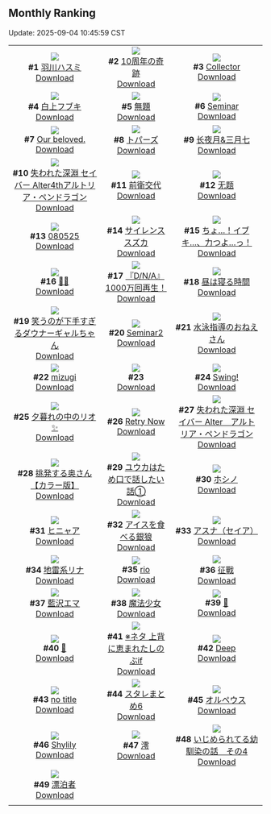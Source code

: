 ## Monthly Ranking
Update: 2025-09-04 10:45:59 CST

|      |      |      |
| :----: | :----: | :----: |
| ![](https://i.pixiv.re/c/240x480/img-master/img/2025/08/06/12/23/59/133548341_p0_master1200.jpg)<br>**#1** [羽川ハスミ](https://www.pixiv.net/artworks/133548341)<br>[Download](https://i.pixiv.re/img-original/img/2025/08/06/12/23/59/133548341_p0.jpg) | ![](https://i.pixiv.re/c/240x480/img-master/img/2025/08/06/03/03/15/133539717_p0_master1200.jpg)<br>**#2** [10周年の奇跡](https://www.pixiv.net/artworks/133539717)<br>[Download](https://i.pixiv.re/img-original/img/2025/08/06/03/03/15/133539717_p0.jpg) | ![](https://i.pixiv.re/c/240x480/img-master/img/2025/08/06/00/24/46/133535742_p0_master1200.jpg)<br>**#3** [Collector](https://www.pixiv.net/artworks/133535742)<br>[Download](https://i.pixiv.re/img-original/img/2025/08/06/00/24/46/133535742_p0.png) |
| ![](https://i.pixiv.re/c/240x480/img-master/img/2025/08/06/00/02/24/133534738_p0_master1200.jpg)<br>**#4** [白上フブキ](https://www.pixiv.net/artworks/133534738)<br>[Download](https://i.pixiv.re/img-original/img/2025/08/06/00/02/24/133534738_p0.png) | ![](https://i.pixiv.re/c/240x480/img-master/img/2025/08/06/00/00/16/133534391_p0_master1200.jpg)<br>**#5** [無題](https://www.pixiv.net/artworks/133534391)<br>[Download](https://i.pixiv.re/img-original/img/2025/08/06/00/00/16/133534391_p0.jpg) | ![](https://i.pixiv.re/c/240x480/img-master/img/2025/08/05/04/43/04/133504927_p0_master1200.jpg)<br>**#6** [Seminar](https://www.pixiv.net/artworks/133504927)<br>[Download](https://i.pixiv.re/img-original/img/2025/08/05/04/43/04/133504927_p0.png) |
| ![](https://i.pixiv.re/c/240x480/img-master/img/2025/08/06/11/21/12/133547545_p0_master1200.jpg)<br>**#7** [Our beloved.](https://www.pixiv.net/artworks/133547545)<br>[Download](https://i.pixiv.re/img-original/img/2025/08/06/11/21/12/133547545_p0.png) | ![](https://i.pixiv.re/c/240x480/img-master/img/2025/08/06/19/00/06/133558722_p0_master1200.jpg)<br>**#8** [トパーズ](https://www.pixiv.net/artworks/133558722)<br>[Download](https://i.pixiv.re/img-original/img/2025/08/06/19/00/06/133558722_p0.jpg) | ![](https://i.pixiv.re/c/240x480/img-master/img/2025/08/06/19/40/55/133560260_p0_master1200.jpg)<br>**#9** [长夜月&三月七](https://www.pixiv.net/artworks/133560260)<br>[Download](https://i.pixiv.re/img-original/img/2025/08/06/19/40/55/133560260_p0.jpg) |
| ![](https://i.pixiv.re/c/240x480/img-master/img/2025/08/06/00/00/23/133534446_p0_master1200.jpg)<br>**#10** [失われた深淵 セイバー Alter4thアルトリア・ペンドラゴン](https://www.pixiv.net/artworks/133534446)<br>[Download](https://i.pixiv.re/img-original/img/2025/08/06/00/00/23/133534446_p0.jpg) | ![](https://i.pixiv.re/c/240x480/img-master/img/2025/08/07/00/00/11/133571359_p0_master1200.jpg)<br>**#11** [前衛交代](https://www.pixiv.net/artworks/133571359)<br>[Download](https://i.pixiv.re/img-original/img/2025/08/07/00/00/11/133571359_p0.jpg) | ![](https://i.pixiv.re/c/240x480/img-master/img/2025/08/05/11/39/43/133511587_p0_master1200.jpg)<br>**#12** [无题](https://www.pixiv.net/artworks/133511587)<br>[Download](https://i.pixiv.re/img-original/img/2025/08/05/11/39/43/133511587_p0.png) |
| ![](https://i.pixiv.re/c/240x480/img-master/img/2025/08/05/01/49/36/133502063_p0_master1200.jpg)<br>**#13** [080525](https://www.pixiv.net/artworks/133502063)<br>[Download](https://i.pixiv.re/img-original/img/2025/08/05/01/49/36/133502063_p0.jpg) | ![](https://i.pixiv.re/c/240x480/img-master/img/2025/08/06/00/00/13/133534361_p0_master1200.jpg)<br>**#14** [サイレンススズカ](https://www.pixiv.net/artworks/133534361)<br>[Download](https://i.pixiv.re/img-original/img/2025/08/06/00/00/13/133534361_p0.jpg) | ![](https://i.pixiv.re/c/240x480/img-master/img/2025/08/04/12/23/38/133476086_p0_master1200.jpg)<br>**#15** [ちょ…！イブキ…、力つよ…っ！](https://www.pixiv.net/artworks/133476086)<br>[Download](https://i.pixiv.re/img-original/img/2025/08/04/12/23/38/133476086_p0.png) |
| ![](https://i.pixiv.re/c/240x480/img-master/img/2025/08/05/00/00/23/133498169_p0_master1200.jpg)<br>**#16** [🥵💦](https://www.pixiv.net/artworks/133498169)<br>[Download](https://i.pixiv.re/img-original/img/2025/08/05/00/00/23/133498169_p0.jpg) | ![](https://i.pixiv.re/c/240x480/img-master/img/2025/08/05/11/18/15/133511178_p0_master1200.jpg)<br>**#17** [『D/N/A』1000万回再生！](https://www.pixiv.net/artworks/133511178)<br>[Download](https://i.pixiv.re/img-original/img/2025/08/05/11/18/15/133511178_p0.png) | ![](https://i.pixiv.re/c/240x480/img-master/img/2025/08/06/20/43/54/133562795_p0_master1200.jpg)<br>**#18** [昼は寝る時間](https://www.pixiv.net/artworks/133562795)<br>[Download](https://i.pixiv.re/img-original/img/2025/08/06/20/43/54/133562795_p0.jpg) |
| ![](https://i.pixiv.re/c/240x480/img-master/img/2025/08/06/00/00/11/133534342_p0_master1200.jpg)<br>**#19** [笑うのが下手すぎるダウナーギャルちゃん](https://www.pixiv.net/artworks/133534342)<br>[Download](https://i.pixiv.re/img-original/img/2025/08/06/00/00/11/133534342_p0.png) | ![](https://i.pixiv.re/c/240x480/img-master/img/2025/08/08/00/00/15/133608172_p0_master1200.jpg)<br>**#20** [Seminar2](https://www.pixiv.net/artworks/133608172)<br>[Download](https://i.pixiv.re/img-original/img/2025/08/08/00/00/15/133608172_p0.png) | ![](https://i.pixiv.re/c/240x480/img-master/img/2025/08/05/18/03/07/133520091_p0_master1200.jpg)<br>**#21** [水泳指導のおねえさん](https://www.pixiv.net/artworks/133520091)<br>[Download](https://i.pixiv.re/img-original/img/2025/08/05/18/03/07/133520091_p0.jpg) |
| ![](https://i.pixiv.re/c/240x480/img-master/img/2025/08/06/00/00/22/133534440_p0_master1200.jpg)<br>**#22** [mizugi](https://www.pixiv.net/artworks/133534440)<br>[Download](https://i.pixiv.re/img-original/img/2025/08/06/00/00/22/133534440_p0.png) | ![](https://s.pximg.net/common/images/limit_unviewable_s.png)<br>**#23** [](https://www.pixiv.net/artworks/133523680)<br>[Download](https://s.pximg.net/common/images/limit_unviewable_s.png) | ![](https://i.pixiv.re/c/240x480/img-master/img/2025/08/07/00/00/09/133571343_p0_master1200.jpg)<br>**#24** [Swing!](https://www.pixiv.net/artworks/133571343)<br>[Download](https://i.pixiv.re/img-original/img/2025/08/07/00/00/09/133571343_p0.png) |
| ![](https://i.pixiv.re/c/240x480/img-master/img/2025/08/06/00/00/14/133534368_p0_master1200.jpg)<br>**#25** [夕暮れの中のリオ✨](https://www.pixiv.net/artworks/133534368)<br>[Download](https://i.pixiv.re/img-original/img/2025/08/06/00/00/14/133534368_p0.png) | ![](https://i.pixiv.re/c/240x480/img-master/img/2025/08/08/00/09/14/133608940_p0_master1200.jpg)<br>**#26** [Retry Now](https://www.pixiv.net/artworks/133608940)<br>[Download](https://i.pixiv.re/img-original/img/2025/08/08/00/09/14/133608940_p0.jpg) | ![](https://i.pixiv.re/c/240x480/img-master/img/2025/08/04/00/00/10/133461036_p0_master1200.jpg)<br>**#27** [失われた深淵 セイバー Alter　アルトリア・ペンドラゴン](https://www.pixiv.net/artworks/133461036)<br>[Download](https://i.pixiv.re/img-original/img/2025/08/04/00/00/10/133461036_p0.jpg) |
| ![](https://i.pixiv.re/c/240x480/img-master/img/2025/08/06/16/45/00/133554523_p0_master1200.jpg)<br>**#28** [挑発する奥さん【カラー版】](https://www.pixiv.net/artworks/133554523)<br>[Download](https://i.pixiv.re/img-original/img/2025/08/06/16/45/00/133554523_p0.jpg) | ![](https://i.pixiv.re/c/240x480/img-master/img/2025/08/06/00/00/19/133534417_p0_master1200.jpg)<br>**#29** [ユウカはため口で話したい話①](https://www.pixiv.net/artworks/133534417)<br>[Download](https://i.pixiv.re/img-original/img/2025/08/06/00/00/19/133534417_p0.jpg) | ![](https://i.pixiv.re/c/240x480/img-master/img/2025/08/06/13/58/49/133551055_p0_master1200.jpg)<br>**#30** [ホシノ](https://www.pixiv.net/artworks/133551055)<br>[Download](https://i.pixiv.re/img-original/img/2025/08/06/13/58/49/133551055_p0.png) |
| ![](https://i.pixiv.re/c/240x480/img-master/img/2025/08/06/18/11/06/133557074_p0_master1200.jpg)<br>**#31** [ヒニャア](https://www.pixiv.net/artworks/133557074)<br>[Download](https://i.pixiv.re/img-original/img/2025/08/06/18/11/06/133557074_p0.png) | ![](https://i.pixiv.re/c/240x480/img-master/img/2025/08/04/19/54/51/133487435_p0_master1200.jpg)<br>**#32** [アイスを食べる銀狼](https://www.pixiv.net/artworks/133487435)<br>[Download](https://i.pixiv.re/img-original/img/2025/08/04/19/54/51/133487435_p0.png) | ![](https://i.pixiv.re/c/240x480/img-master/img/2025/08/07/00/00/18/133571436_p0_master1200.jpg)<br>**#33** [アスナ（セイア）](https://www.pixiv.net/artworks/133571436)<br>[Download](https://i.pixiv.re/img-original/img/2025/08/07/00/00/18/133571436_p0.png) |
| ![](https://i.pixiv.re/c/240x480/img-master/img/2025/08/05/18/05/09/133520335_p0_master1200.jpg)<br>**#34** [地雷系リナ](https://www.pixiv.net/artworks/133520335)<br>[Download](https://i.pixiv.re/img-original/img/2025/08/05/18/05/09/133520335_p0.png) | ![](https://i.pixiv.re/c/240x480/img-master/img/2025/08/05/00/00/16/133498119_p0_master1200.jpg)<br>**#35** [rio](https://www.pixiv.net/artworks/133498119)<br>[Download](https://i.pixiv.re/img-original/img/2025/08/05/00/00/16/133498119_p0.jpg) | ![](https://i.pixiv.re/c/240x480/img-master/img/2025/08/06/00/00/31/133534475_p0_master1200.jpg)<br>**#36** [征戰](https://www.pixiv.net/artworks/133534475)<br>[Download](https://i.pixiv.re/img-original/img/2025/08/06/00/00/31/133534475_p0.jpg) |
| ![](https://i.pixiv.re/c/240x480/img-master/img/2025/08/08/00/00/08/133608107_p0_master1200.jpg)<br>**#37** [藍沢エマ](https://www.pixiv.net/artworks/133608107)<br>[Download](https://i.pixiv.re/img-original/img/2025/08/08/00/00/08/133608107_p0.png) | ![](https://i.pixiv.re/c/240x480/img-master/img/2025/08/06/00/00/14/133534366_p0_master1200.jpg)<br>**#38** [魔法少女](https://www.pixiv.net/artworks/133534366)<br>[Download](https://i.pixiv.re/img-original/img/2025/08/06/00/00/14/133534366_p0.jpg) | ![](https://i.pixiv.re/c/240x480/img-master/img/2025/08/06/01/44/34/133538166_p0_master1200.jpg)<br>**#39** [💛](https://www.pixiv.net/artworks/133538166)<br>[Download](https://i.pixiv.re/img-original/img/2025/08/06/01/44/34/133538166_p0.png) |
| ![](https://i.pixiv.re/c/240x480/img-master/img/2025/08/06/18/38/53/133557992_p0_master1200.jpg)<br>**#40** [🐉](https://www.pixiv.net/artworks/133557992)<br>[Download](https://i.pixiv.re/img-original/img/2025/08/06/18/38/53/133557992_p0.png) | ![](https://i.pixiv.re/c/240x480/img-master/img/2025/08/06/13/42/55/133550752_p0_master1200.jpg)<br>**#41** [※ネタ 上背に恵まれたしのぶif](https://www.pixiv.net/artworks/133550752)<br>[Download](https://i.pixiv.re/img-original/img/2025/08/06/13/42/55/133550752_p0.jpg) | ![](https://i.pixiv.re/c/240x480/img-master/img/2025/08/06/00/00/12/133534353_p0_master1200.jpg)<br>**#42** [Deep](https://www.pixiv.net/artworks/133534353)<br>[Download](https://i.pixiv.re/img-original/img/2025/08/06/00/00/12/133534353_p0.jpg) |
| ![](https://i.pixiv.re/c/240x480/img-master/img/2025/08/06/16/06/11/133553683_p0_master1200.jpg)<br>**#43** [no title](https://www.pixiv.net/artworks/133553683)<br>[Download](https://i.pixiv.re/img-original/img/2025/08/06/16/06/11/133553683_p0.jpg) | ![](https://i.pixiv.re/c/240x480/img-master/img/2025/08/06/00/14/56/133535350_p0_master1200.jpg)<br>**#44** [スタレまとめ6](https://www.pixiv.net/artworks/133535350)<br>[Download](https://i.pixiv.re/img-original/img/2025/08/06/00/14/56/133535350_p0.jpg) | ![](https://i.pixiv.re/c/240x480/img-master/img/2025/08/05/18/31/35/133521130_p0_master1200.jpg)<br>**#45** [オルペウス](https://www.pixiv.net/artworks/133521130)<br>[Download](https://i.pixiv.re/img-original/img/2025/08/05/18/31/35/133521130_p0.jpg) |
| ![](https://i.pixiv.re/c/240x480/img-master/img/2025/08/06/08/05/18/133544237_p0_master1200.jpg)<br>**#46** [Shylily](https://www.pixiv.net/artworks/133544237)<br>[Download](https://i.pixiv.re/img-original/img/2025/08/06/08/05/18/133544237_p0.jpg) | ![](https://i.pixiv.re/c/240x480/img-master/img/2025/08/07/00/15/30/133572438_p0_master1200.jpg)<br>**#47** [澪](https://www.pixiv.net/artworks/133572438)<br>[Download](https://i.pixiv.re/img-original/img/2025/08/07/00/15/30/133572438_p0.jpg) | ![](https://i.pixiv.re/c/240x480/img-master/img/2025/08/05/13/30/49/133514028_p0_master1200.jpg)<br>**#48** [いじめられてる幼馴染の話　その4](https://www.pixiv.net/artworks/133514028)<br>[Download](https://i.pixiv.re/img-original/img/2025/08/05/13/30/49/133514028_p0.png) |
| ![](https://i.pixiv.re/c/240x480/img-master/img/2025/08/04/18/00/21/133483492_p0_master1200.jpg)<br>**#49** [漂泊者](https://www.pixiv.net/artworks/133483492)<br>[Download](https://i.pixiv.re/img-original/img/2025/08/04/18/00/21/133483492_p0.jpg) |
|      |      |
